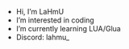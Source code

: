 - Hi, I’m LaHmU
- I’m interested in coding 
- I’m currently learning LUA/Glua
- Discord: lahmu_

<!---
LaHmUrensohn/LaHmUrensohn is a ✨ special ✨ repository because its `README.md` (this file) appears on your GitHub profile.
You can click the Preview link to take a look at your changes.
--->
